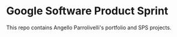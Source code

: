 # Google Software Product Sprint

This repo contains Angello Parrolivelli's portfolio and SPS projects.